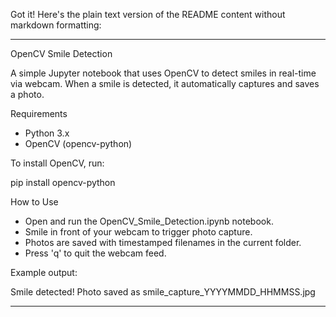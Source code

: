 Got it! Here's the plain text version of the README content without markdown formatting:

---

OpenCV Smile Detection

A simple Jupyter notebook that uses OpenCV to detect smiles in real-time via webcam. When a smile is detected, it automatically captures and saves a photo.

Requirements

- Python 3.x  
- OpenCV (opencv-python)

To install OpenCV, run:

pip install opencv-python

How to Use

- Open and run the OpenCV_Smile_Detection.ipynb notebook.  
- Smile in front of your webcam to trigger photo capture.  
- Photos are saved with timestamped filenames in the current folder.  
- Press 'q' to quit the webcam feed.

Example output:

Smile detected! Photo saved as smile_capture_YYYYMMDD_HHMMSS.jpg

---

